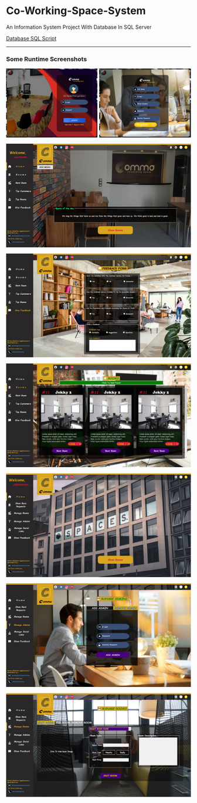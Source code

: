 # Co-Working-Space-System
An Information System Project With Database In SQL Server

[Database SQL Script](Comma/Database/CommaSpace_Database.sql)

***
### Some Runtime Screenshots

![](Screenshots/screenshot_1.png)

![](Screenshots/screenshot_2.png)

![](Screenshots/screenshot_3.png)

![](Screenshots/screenshot_4.png)

![](Screenshots/screenshot_5.png)

![](Screenshots/screenshot_6.png)

![](Screenshots/screenshot_7.png)

